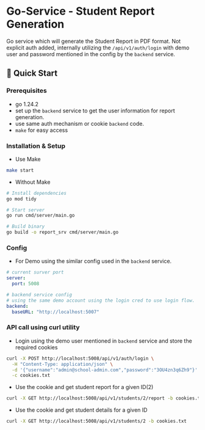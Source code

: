 # Go-Service - Student Report Generation

Go service which will generate the Student Report in PDF format.
Not explicit auth added, internally utilizing the `/api/v1/auth/login` with demo user and password mentioned in the config by the `backend` service.

## 🚀 Quick Start

### Prerequisites
- go 1.24.2
- set up the `backend` service to get the user information for report generation.
- use same auth mechanism or cookie `backend` code.
- `make` for easy access

### Installation & Setup

- Use Make

```bash
make start
```
- Without Make
```bash
# Install dependencies
go mod tidy

# Start server
go run cmd/server/main.go

# Build binary
go build -o report_srv cmd/server/main.go
```

### Config

- For Demo using the similar config used in the `backend` service.
```yaml
# current surver port
server:
  port: 5008

# backend service config
# using the same demo account using the login cred to use login flow.
backend:
  baseURL: "http://localhost:5007"

```

### API call using curl utility

- Login using the demo user mentioned in `backend` service and store the required cookies
```sh
curl -X POST http://localhost:5008/api/v1/auth/login \
  -H "Content-Type: application/json" \
  -d '{"username":"admin@school-admin.com","password":"3OU4zn3q6Zh9"}' \
  -c cookies.txt
```

- Use the cookie and get student report for a given ID(2)
```sh
curl -X GET http://localhost:5008/api/v1/students/2/report -b cookies.txt -o report.pdf
```

- Use the cookie and get student details for a given ID
```sh
curl -X GET http://localhost:5008/api/v1/students/2 -b cookies.txt
```
